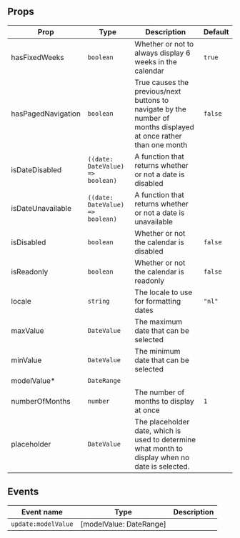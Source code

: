 <!-- This file is automatically generated, do not edit manually. -->

<script setup>
import AppRangeCalendarPlayground from './AppRangeCalendarPlayground.vue'
</script>

<AppRangeCalendarPlayground />

## Props

| Prop | Type | Description | Default |
| ---- | ---- | ----------- | ------- |
| hasFixedWeeks | `boolean` | Whether or not to always display 6 weeks in the calendar | `true` |
| hasPagedNavigation | `boolean` | True causes the previous/next buttons to navigate by the number of months displayed at once rather than one month | `false` |
| isDateDisabled | `((date: DateValue) => boolean)` | A function that returns whether or not a date is disabled |  |
| isDateUnavailable | `((date: DateValue) => boolean)` | A function that returns whether or not a date is unavailable |  |
| isDisabled | `boolean` | Whether or not the calendar is disabled | `false` |
| isReadonly | `boolean` | Whether or not the calendar is readonly | `false` |
| locale | `string` | The locale to use for formatting dates | `"nl"` |
| maxValue | `DateValue` | The maximum date that can be selected |  |
| minValue | `DateValue` | The minimum date that can be selected |  |
| modelValue* | `DateRange` |  |  |
| numberOfMonths | `number` | The number of months to display at once | `1` |
| placeholder | `DateValue` | The placeholder date, which is used to determine what month to display when no date is selected. |  |


## Events

| Event name | Type | Description |
| ---------- | ---- | ----------- |
| `update:modelValue` | [modelValue: DateRange] |  |

